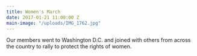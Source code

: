 ```yaml
---
title: Women's March
date: 2017-01-21 11:00:00 Z
main-image: "/uploads/IMG_1762.jpg"
---
```


Our members went to Washington D.C. and joined with others from across the country to rally to protect the rights of women.